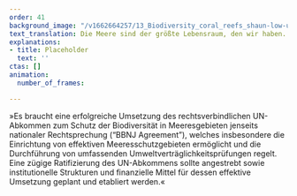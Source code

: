 ```yaml
---
order: 41
background_image: "/v1662664257/13_Biodiversity_coral_reefs_shaun-low-unsplash_ngbprd_yhc5lw.jpg"
text_translation: Die Meere sind der größte Lebensraum, den wir haben. Und wir reden hier nicht nur von den 71 %, mit denen sie die Erdoberfläche bedecken, sondern von dem gigantischen Volumen, das bis in 11 Kilometer Tiefe belebt ist. Das gehört aber niemandem. Und wenn etwas niemandem gehört, wir aber alle davon abhängen, brauchen wir Regeln.
explanations:
- title: Placeholder
  text: ''
ctas: []
animation:
  number_of_frames: 

---
```

»Es braucht eine erfolgreiche Umsetzung des rechtsverbindlichen UN-Abkommen zum Schutz der Biodiversität in Meeresgebieten jenseits nationaler Rechtsprechung (“BBNJ Agreement”), welches insbesondere die Einrichtung von effektiven Meeresschutzgebieten ermöglicht und die Durchführung von umfassenden Umweltverträglichkeitsprüfungen regelt. Eine zügige Ratifizierung des UN-Abkommens sollte angestrebt sowie institutionelle Strukturen und finanzielle Mittel für dessen effektive Umsetzung geplant und etabliert werden.«